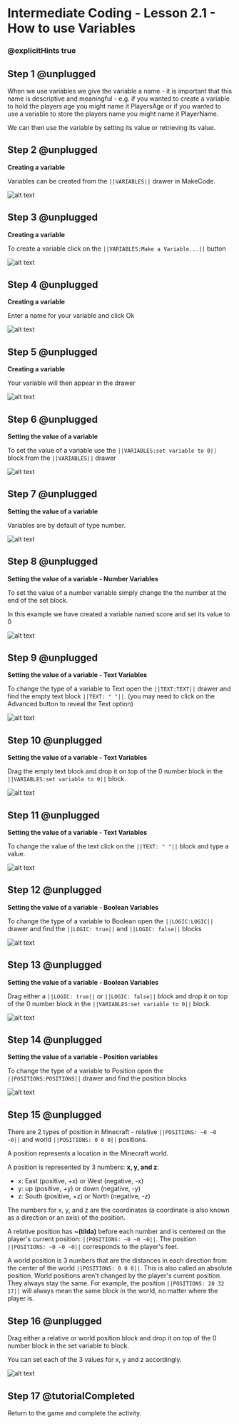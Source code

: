 # Intermediate Coding - Lesson 2.1 - How to use Variables
### @explicitHints true

## Step 1 @unplugged
When we use variables we give the variable a name -
it is important that this name is descriptive and
meaningful - e.g. if you wanted to create a variable to
hold the players age you might name it PlayersAge or
if you wanted to use a variable to store the players
name you might name it PlayerName.

We can then use the variable by setting its value or
retrieving its value.

## Step 2 @unplugged
**Creating a variable**

Variables can be created from the ``||VARIABLES||`` drawer in MakeCode.

![alt text](https://intermediatev3.codingcredentials.com/Lesson2/2.1/images/1-CreateAVariable.png?raw=true "Variables")

## Step 3 @unplugged
**Creating a variable**

To create a variable click on the ``||VARIABLES:Make a Variable...||`` button

![alt text](https://intermediatev3.codingcredentials.com/Lesson2/2.1/images/2-CreateAVariable.png?raw=true "Create a Variables")

## Step 4 @unplugged
**Creating a variable**

Enter a name for your variable and click Ok

![alt text](https://intermediatev3.codingcredentials.com/Lesson2/2.1/images/3-CreateAVariable.png?raw=true "Name Variables")

## Step 5 @unplugged
**Creating a variable**

Your variable will then appear in the drawer

![alt text](https://intermediatev3.codingcredentials.com/Lesson2/2.1/images/4-CreateAVariable.png?raw=true "Variables")

## Step 6 @unplugged
**Setting the value of a variable**

To set the value of a variable use the ``||VARIABLES:set variable to 0||`` block from the ``||VARIABLES||`` drawer

![alt text](https://intermediatev3.codingcredentials.com/Lesson2/2.1/images/5-SetAVariable.png?raw=true "Set Variable value")

## Step 7 @unplugged
**Setting the value of a variable**

Variables are by default of type number.

![alt text](https://intermediatev3.codingcredentials.com/Lesson2/2.1/images/6-SetAVariable.png?raw=true "Set Variable value")

## Step 8 @unplugged
**Setting the value of a variable - Number Variables**

To set the value of a number variable simply change the the number at the end of the set block.

In this example we have created a variable named score and set its value to 0

![alt text](https://intermediatev3.codingcredentials.com/Lesson2/2.1/images/7-SetANumberVariable.png?raw=true "Number Variables")

## Step 9 @unplugged
**Setting the value of a variable - Text Variables**

To change the type of a variable to Text open the ``||TEXT:TEXT||`` drawer and find the empty text block ``||TEXT: " "||``.
(you may need to click on the Advanced button to reveal the Text option)

![alt text](https://intermediatev3.codingcredentials.com/Lesson2/2.1/images/8-SetATextVariable.png?raw=true "Text Variables")

## Step 10 @unplugged
**Setting the value of a variable - Text Variables**

Drag the empty text block and drop it on top of the 0 number block in the ``||VARIABLES:set variable to 0||`` block.

![alt text](https://intermediatev3.codingcredentials.com/Lesson2/2.1/images/9-SetATextVariable.png?raw=true "Text Variables")

## Step 11 @unplugged
**Setting the value of a variable - Text Variables**

To change the value of the text click on the ``||TEXT: " "||`` block and type a value.

![alt text](https://intermediatev3.codingcredentials.com/Lesson2/2.1/images/10-SetATextVariable.png?raw=true "Text Variables")

## Step 12 @unplugged
**Setting the value of a variable - Boolean Variables**

To change the type of a variable to Boolean open the ``||LOGIC:LOGIC||`` drawer and find the ``||LOGIC: true||`` and ``||LOGIC: false||``  blocks

![alt text](https://intermediatev3.codingcredentials.com/Lesson2/2.1/images/11-SetABooleanVariable.jpg?raw=true "Boolean Variables")

## Step 13 @unplugged
**Setting the value of a variable - Boolean Variables**

Drag either a ``||LOGIC: true||`` or ``||LOGIC: false||`` block and drop it on top of the 0 number block in the ``||VARIABLES:set variable to 0||`` block.

![alt text](https://intermediatev3.codingcredentials.com/Lesson2/2.1/images/12-SetABooleanVariable.png?raw=true  "Boolean Variables")

## Step 14 @unplugged
**Setting the value of a variable - Position variables**

To change the type of a variable to Position open the ``||POSITIONS:POSITIONS||`` drawer and find the position blocks

![alt text](https://intermediatev3.codingcredentials.com/Lesson2/2.1/images/13-SetAPositionVariable.jpg?raw=true "Position Variables")

## Step 15 @unplugged
There are 2 types of position in Minecraft - relative ``||POSITIONS: ~0 ~0 ~0||`` and world ``||POSITIONS: 0 0 0||`` positions.

A position represents a location in the Minecraft world.

A position is represented by 3 numbers: **x, y, and z**:

- x: East (positive, +x) or West (negative, -x)
- y: up (positive, +y) or down (negative, -y)
- z: South (positive, +z) or North (negative, -z)

The numbers for x, y, and z are the coordinates (a coordinate is also known as a direction or an axis) of the position.

A relative position has **~(tilda)** before each number and is centered on the player's current position: ``||POSITIONS: ~0 ~0 ~0||``.
The position ``||POSITIONS: ~0 ~0 ~0||`` corresponds to the player's feet.

A world position is 3 numbers that are the distances in each direction from the center of the world ``||POSITIONS: 0 0 0||``. 
This is also called an absolute position.
World positions aren't changed by the player's current position. They always stay the same. For example, the position ``||POSITIONS: 20 32 17||`` will always mean the same block in the world, no matter where the player is.

## Step 16 @unplugged 
Drag either a relative or world position block and drop it on top of the 0 number block in the set variable to block.

You can set each of the 3 values for x, y and z accordingly.

![alt text](https://intermediatev3.codingcredentials.com/Lesson2/2.1/images/14-SetAPositionVaribale.png?raw=true "Position Variables")

## Step 17 @tutorialCompleted
Return to the game and complete the activity.